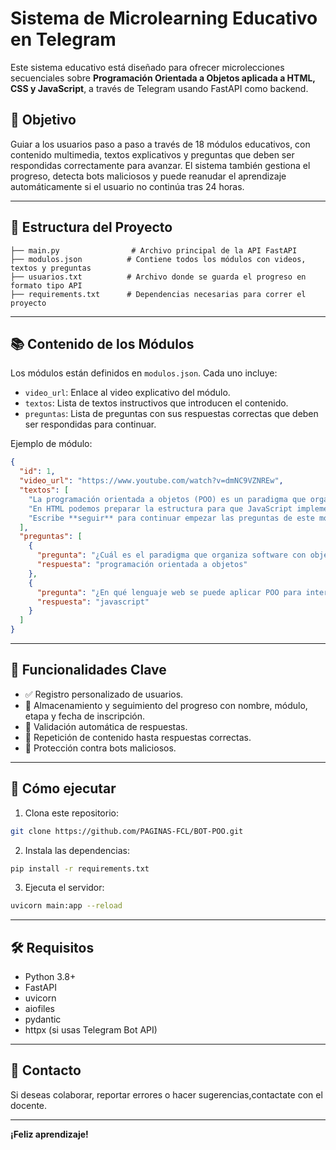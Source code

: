 
# Sistema de Microlearning Educativo en Telegram

Este sistema educativo está diseñado para ofrecer microlecciones secuenciales sobre **Programación Orientada a Objetos aplicada a HTML, CSS y JavaScript**, a través de Telegram usando FastAPI como backend.

## 🎯 Objetivo

Guiar a los usuarios paso a paso a través de 18 módulos educativos, con contenido multimedia, textos explicativos y preguntas que deben ser respondidas correctamente para avanzar. El sistema también gestiona el progreso, detecta bots maliciosos y puede reanudar el aprendizaje automáticamente si el usuario no continúa tras 24 horas.

---

## 📁 Estructura del Proyecto

```
├── main.py                # Archivo principal de la API FastAPI
├── modulos.json          # Contiene todos los módulos con videos, textos y preguntas
├── usuarios.txt          # Archivo donde se guarda el progreso en formato tipo API
├── requirements.txt      # Dependencias necesarias para correr el proyecto
```

---

## 📚 Contenido de los Módulos

Los módulos están definidos en `modulos.json`. Cada uno incluye:

- `video_url`: Enlace al video explicativo del módulo.
- `textos`: Lista de textos instructivos que introducen el contenido.
- `preguntas`: Lista de preguntas con sus respuestas correctas que deben ser respondidas para continuar.

Ejemplo de módulo:

```json
{
  "id": 1,
  "video_url": "https://www.youtube.com/watch?v=dmNC9VZNREw",
  "textos": [
    "La programación orientada a objetos (POO) es un paradigma que organiza el software usando objetos y clases.",
    "En HTML podemos preparar la estructura para que JavaScript implemente POO en las interacciones.",
    "Escribe **seguir** para continuar empezar las preguntas de este modulo."
  ],
  "preguntas": [
    {
      "pregunta": "¿Cuál es el paradigma que organiza software con objetos y clases?",
      "respuesta": "programación orientada a objetos"
    },
    {
      "pregunta": "¿En qué lenguaje web se puede aplicar POO para interacciones?",
      "respuesta": "javascript"
    }
  ]
}
```

---

## 🧠 Funcionalidades Clave

- ✅ Registro personalizado de usuarios.
- 🧮 Almacenamiento y seguimiento del progreso con nombre, módulo, etapa y fecha de inscripción.
- 🧪 Validación automática de respuestas.
- 🔄 Repetición de contenido hasta respuestas correctas.
- 🤖 Protección contra bots maliciosos.
---

## 🚀 Cómo ejecutar

1. Clona este repositorio:
```bash
git clone https://github.com/PAGINAS-FCL/BOT-POO.git
```

2. Instala las dependencias:
```bash
pip install -r requirements.txt
```

3. Ejecuta el servidor:
```bash
uvicorn main:app --reload
```

---

## 🛠️ Requisitos

- Python 3.8+
- FastAPI
- uvicorn
- aiofiles
- pydantic
- httpx (si usas Telegram Bot API)

---

## 💬 Contacto

Si deseas colaborar, reportar errores o hacer sugerencias,contactate con el 
docente.

---

**¡Feliz aprendizaje!**
